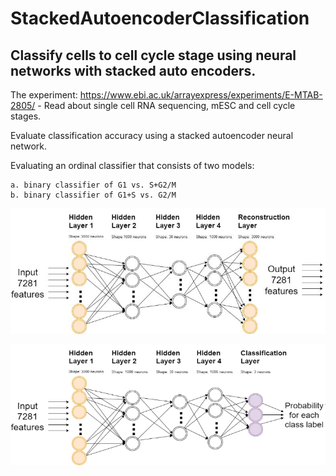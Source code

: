 # StackedAutoencoderClassification

## Classify cells to cell cycle stage using neural networks with stacked auto encoders. 
The experiment: https://www.ebi.ac.uk/arrayexpress/experiments/E-MTAB-2805/ -
Read about single cell RNA sequencing, mESC and cell cycle stages.

Evaluate classification accuracy using a stacked autoencoder neural network.

Evaluating an ordinal classifier that consists of two models: 

    a. binary classifier of G1 vs. S+G2/M  
    b. binary classifier of G1+S vs. G2/M

![Image description](https://github.com/Hasidi/StackedAutoencoderClassification/blob/master/Autoencoder_scheme_A.png)

![Image description](https://github.com/Hasidi/StackedAutoencoderClassification/blob/master/Autoencoder_scheme_B.png)
